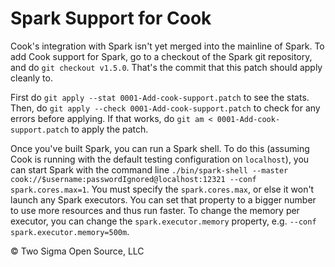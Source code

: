 # Spark Support for Cook

Cook's integration with Spark isn't yet merged into the mainline of Spark.
To add Cook support for Spark, go to a checkout of the Spark git repository, and do `git checkout v1.5.0`.
That's the commit that this patch should apply cleanly to.

First do `git apply --stat 0001-Add-cook-support.patch` to see the stats.
Then, do `git apply --check 0001-Add-cook-support.patch` to check for any errors before applying.
If that works, do `git am < 0001-Add-cook-support.patch` to apply the patch.

Once you've built Spark, you can run a Spark shell.
To do this (assuming Cook is running with the default testing configuration on `localhost`), you can start Spark with the command line `./bin/spark-shell --master cook://$username:passwordIgnored@localhost:12321 --conf spark.cores.max=1`.
You must specify the `spark.cores.max`, or else it won't launch any Spark executors.
You can set that property to a bigger number to use more resources and thus run faster.
To change the memory per executor, you can change the `spark.executor.memory` property, e.g. `--conf spark.executor.memory=500m`.

© Two Sigma Open Source, LLC

